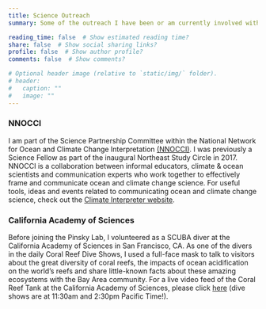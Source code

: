 ```yaml
---
title: Science Outreach
summary: Some of the outreach I have been or am currently involved with

reading_time: false  # Show estimated reading time?
share: false  # Show social sharing links?
profile: false  # Show author profile?
comments: false  # Show comments?

# Optional header image (relative to `static/img/` folder).
# header:
#   caption: ""
#   image: ""
---
```


### NNOCCI
I am part of the Science Partnership Committee within the National Network for Ocean and Climate Change Interpretation [(NNOCCI)](https://climateinterpreter.org/about/projects/NNOCCI). I was previously a Science Fellow as part of the inaugural Northeast Study Circle in 2017. NNOCCI is a collaboration between informal educators, climate & ocean scientists and communication experts who work together to effectively frame and communicate ocean and climate change science. For useful tools, ideas and events related to communicating ocean and climate change science, check out the [Climate Interpreter website](https://climateinterpreter.org/).

### California Academy of Sciences
Before joining the Pinsky Lab, I volunteered as a SCUBA diver at the California Academy of Sciences in San Francisco, CA. As one of the divers in the daily Coral Reef Dive Shows, I used a full-face mask to talk to visitors about the great diversity of coral reefs, the impacts of ocean acidification on the world’s reefs and share little-known facts about these amazing ecosystems with the Bay Area community. For a live video feed of the Coral Reef Tank at the California Academy of Sciences, please click [here](https://www.calacademy.org/learn-explore/animal-webcams/philippine-coral-reef-cam) (dive shows are at 11:30am and 2:30pm Pacific Time!).
